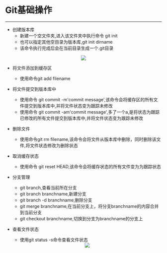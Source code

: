 # Git基础操作
----
- 创建版本库
	- 新建一个空文件夹,进入该文件夹中执行命令 git init
	- 也可以指定其他空目录为版本库,git init dirname
	- 该命令执行完成后会在当前目录生成一个.git目录
<div align="center">
    <img src="https://blog-review-notes.oss-cn-beijing.aliyuncs.com/devops/git/_images/gitInit.png">
</div>

- 将文件添加到缓存区
	- 使用命令git add filename

- 将文件提交到版本库中
	- 使用命令 git commit -m'commit message',该命令会将缓存区的所有文件提交到版本库中,并将文件状态变为跟踪未修改
	- 使用命令 git commit -am'commit message',多了一个a,是将状态为跟踪已修改的所有文件提交到版本库中,并将文件状态变为跟踪未修改

- 删除文件
	- 使用命令git rm filename,该命令会将文件从版本库中删除，同时删除该文件,将文件状态修改为删除状态

- 取消缓存状态
	- 使用命令 git reset HEAD,该命令会将缓存状态的所有文件变为为跟踪状态

- 分支管理
	- git branch,查看当前所在分支
	- git branch branchname,新建分支
	- git branch -d branchname,删除分支
	- git merge branchname,在当前分支上，将分支branchname的内容合并到当前分支
	- git checkout branchname,切换到分支为branchname的分支上	

- 查看文件状态
	- 使用git status -s命令查看文件状态
	<div align="center">
	    <img src="https://blog-review-notes.oss-cn-beijing.aliyuncs.com/devops/git/_images/gitStatus.png">
	</div>	